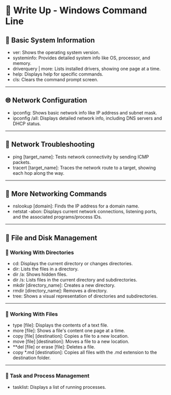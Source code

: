 # 📝 Write Up - Windows Command Line

## 🔐 Basic System Information
- ver: Shows the operating system version.
- systeminfo: Provides detailed system info like OS, processor, and memory.
- driverquery | more: Lists installed drivers, showing one page at a time.
- help: Displays help for specific commands.
- cls: Clears the command prompt screen.

---

## 🌐 Network Configuration
- ipconfig: Shows basic network info like IP address and subnet mask.
- ipconfig /all: Displays detailed network info, including DNS servers and DHCP status.

---
  
## 📡 Network Troubleshooting
- ping [target_name]: Tests network connectivity by sending ICMP packets.
- tracert [target_name]: Traces the network route to a target, showing each hop along the way.

---
  
## 📢 More Networking Commands
- nslookup [domain]: Finds the IP address for a domain name.
- netstat -abon: Displays current network connections, listening ports, and the associated programs/process IDs.

---

## 🎫 File and Disk Management


### 🧾 Working With Directories
- cd: Displays the current directory or changes directories.
- dir: Lists the files in a directory.
- dir /a: Shows hidden files.
- dir /s: Lists files in the current directory and subdirectories.
- mkdir [directory_name]: Creates a new directory.
- rmdir [directory_name]: Removes a directory.
- tree: Shows a visual representation of directories and subdirectories.

---

### 📄 Working With Files
- type [file]: Displays the contents of a text file.
- more [file]: Shows a file's content one page at a time.
- copy [file] [destination]: Copies a file to a new location.
- move [file] [destination]: Moves a file to a new location.
- **del [file] or erase [file]: Deletes a file.
- copy *.md [destination]: Copies all files with the .md extension to the destination folder.

---

### 📑 Task and Process Management
- tasklist: Displays a list of running processes.
